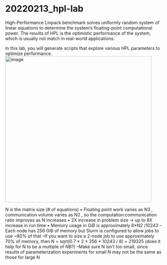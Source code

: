 # 20220213_hpl-lab
High-Performance Linpack benchmark solves uniformly random system of linear equations to determine the system’s floating-point computational power. The results of HPL is the optimistic performance of the system, which is usually not match in real-world applications.

In this lab, you will generate scripts that explore various HPL parameters to optimize performance.
<img width="468" alt="image" src="https://user-images.githubusercontent.com/11095946/153784916-f6468e90-9f78-4e48-8387-11cf9883e9f0.png">

N is the matrix size (# of equations)
• Floating point work varies as N3
, communication volume varies as N2
, so the
computation:communication ratio improves as N increases
• 2X increase in problem size → up to 8X increase in run time
• Memory usage in GiB is approximately 8*N2
/10243
–Each node has 256 GiB of memory but Slurm is configured to allow jobs to use ~80% of that
–If you want to size a 2-node job to use approximately 70% of memory, then N = sqrt(0.7 * 2 * 256 * 10243
/
8) = 219325 (does it help for N to be a multiple of NB?)
–Make sure N isn’t too small, since results of parameterization experiments for small N may not be the
same as those for large N

